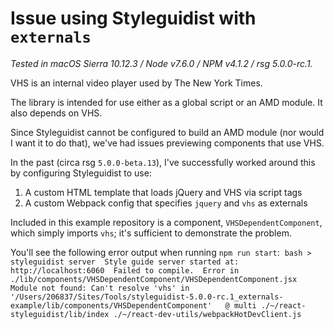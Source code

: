 # Issue using Styleguidist with `externals`
_Tested in macOS Sierra 10.12.3 / Node v7.6.0 / NPM v4.1.2 / rsg 5.0.0-rc.1._

VHS is an internal video player used by The New York Times.

The library is intended for use either as a global script or an AMD module. It also depends on VHS.

Since Styleguidist cannot be configured to build an AMD module (nor would I want it to do that), we've had issues previewing components that use VHS.

In the past (circa rsg `5.0.0-beta.13`), I've successfully worked around this by configuring Styleguidist to use:

1. A custom HTML template that loads jQuery and VHS via script tags
2. A custom Webpack config that specifies `jquery` and `vhs` as externals

Included in this example repository is a component, `VHSDependentComponent`, which simply imports `vhs`; it's sufficient to demonstrate the problem.

You'll see the following error output when running `npm run start`:  ```bash > styleguidist server  Style guide server started at: http://localhost:6060  Failed to compile.  Error in ./lib/components/VHSDependentComponent/VHSDependentComponent.jsx Module not found: Can't resolve 'vhs' in '/Users/206837/Sites/Tools/styleguidist-5.0.0-rc.1_externals-example/lib/components/VHSDependentComponent'   @ multi ./~/react-styleguidist/lib/index ./~/react-dev-utils/webpackHotDevClient.js ```